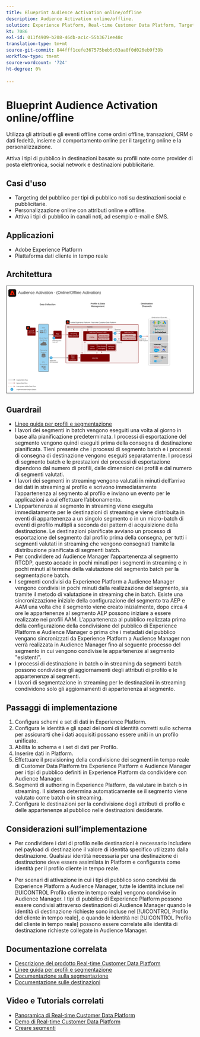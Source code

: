 ```yaml
---
title: Blueprint Audience Activation online/offline
description: Audience Activation online/offline.
solution: Experience Platform, Real-time Customer Data Platform, Target, Audience Manager, Analytics, Experience Cloud Services, Data Collection
kt: 7086
exl-id: 011f4909-b208-46db-ac1c-55b3671ee48c
translation-type: tm+mt
source-git-commit: 844fff1cefe367575beb5c03aa0f0d026eb9f39b
workflow-type: tm+mt
source-wordcount: '724'
ht-degree: 0%

---
```


# Blueprint Audience Activation online/offline

Utilizza gli attributi e gli eventi offline come ordini offline, transazioni, CRM o dati fedeltà, insieme al comportamento online per il targeting online e la personalizzazione.

Attiva i tipi di pubblico in destinazioni basate su profili note come provider di posta elettronica, social network e destinazioni pubblicitarie.

## Casi d&#39;uso

* Targeting del pubblico per tipi di pubblico noti su destinazioni social e pubblicitarie.
* Personalizzazione online con attributi online e offline.
* Attiva i tipi di pubblico in canali noti, ad esempio e-mail e SMS.

## Applicazioni

* Adobe Experience Platform
* Piattaforma dati cliente in tempo reale

## Architettura

<img src="assets/onoff.svg" alt="Architettura di riferimento per lo scenario di Audience Activation online/offline" style="border:1px solid #4a4a4a" />

## Guardrail

* [Linee guida per profili e segmentazione](https://experienceleague.adobe.com/docs/experience-platform/profile/guardrails.html?lang=en)
* I lavori dei segmenti in batch vengono eseguiti una volta al giorno in base alla pianificazione predeterminata. I processi di esportazione del segmento vengono quindi eseguiti prima della consegna di destinazione pianificata. Tieni presente che i processi di segmento batch e i processi di consegna di destinazione vengono eseguiti separatamente. I processi di segmento batch e le prestazioni dei processi di esportazione dipendono dal numero di profili, dalle dimensioni dei profili e dal numero di segmenti valutati.
* I lavori dei segmenti in streaming vengono valutati in minuti dell’arrivo dei dati in streaming al profilo e scrivono immediatamente l’appartenenza al segmento al profilo e inviano un evento per le applicazioni a cui effettuare l’abbonamento.
* L’appartenenza al segmento in streaming viene eseguita immediatamente per le destinazioni di streaming e viene distribuita in eventi di appartenenza a un singolo segmento o in un micro-batch di eventi di profilo multipli a seconda dei pattern di acquisizione della destinazione. Le destinazioni pianificate avviano un processo di esportazione del segmento dal profilo prima della consegna, per tutti i segmenti valutati in streaming che vengono consegnati tramite la distribuzione pianificata di segmenti batch.
* Per condividere ad Audience Manager l’appartenenza al segmento RTCDP, questo accade in pochi minuti per i segmenti in streaming e in pochi minuti al termine della valutazione del segmento batch per la segmentazione batch.
* I segmenti condivisi da Experience Platform a Audience Manager vengono condivisi in pochi minuti dalla realizzazione del segmento, sia tramite il metodo di valutazione in streaming che in batch. Esiste una sincronizzazione iniziale della configurazione del segmento tra AEP e AAM una volta che il segmento viene creato inizialmente, dopo circa 4 ore le appartenenze al segmento AEP possono iniziare a essere realizzate nei profili AAM. L’appartenenza al pubblico realizzata prima della configurazione della condivisione del pubblico di Experience Platform e Audience Manager o prima che i metadati del pubblico vengano sincronizzati da Experience Platform a Audience Manager non verrà realizzata in Audience Manager fino al seguente processo del segmento in cui vengono condivise le appartenenze al segmento &quot;esistenti&quot;.
* I processi di destinazione in batch o in streaming da segmenti batch possono condividere gli aggiornamenti degli attributi di profilo e le appartenenze ai segmenti.
* I lavori di segmentazione in streaming per le destinazioni in streaming condividono solo gli aggiornamenti di appartenenza al segmento.

## Passaggi di implementazione

1. Configura schemi e set di dati in Experience Platform.
1. Configura le identità e gli spazi dei nomi di identità corretti sullo schema per assicurarti che i dati acquisiti possano essere uniti in un profilo unificato.
1. Abilita lo schema e i set di dati per Profilo.
1. Inserire dati in Platform.
1. Effettuare il provisioning della condivisione dei segmenti in tempo reale di Customer Data Platform tra Experience Platform e Audience Manager per i tipi di pubblico definiti in Experience Platform da condividere con Audience Manager.
1. Segmenti di authoring in Experience Platform, da valutare in batch o in streaming. Il sistema determina automaticamente se il segmento viene valutato come batch o in streaming.
1. Configura le destinazioni per la condivisione degli attributi di profilo e delle appartenenze al pubblico nelle destinazioni desiderate.

## Considerazioni sull’implementazione

* Per condividere i dati di profilo nelle destinazioni è necessario includere nel payload di destinazione il valore di identità specifico utilizzato dalla destinazione. Qualsiasi identità necessaria per una destinazione di destinazione deve essere assimilata in Platform e configurata come identità per il profilo cliente in tempo reale.

* Per scenari di attivazione in cui i tipi di pubblico sono condivisi da Experience Platform a Audience Manager, tutte le identità incluse nel [!UICONTROL Profilo cliente in tempo reale] vengono condivise in Audience Manager. I tipi di pubblico di Experience Platform possono essere condivisi attraverso destinazioni di Audience Manager quando le identità di destinazione richieste sono incluse nel [!UICONTROL Profilo del cliente in tempo reale], o quando le identità nel [!UICONTROL Profilo del cliente in tempo reale] possono essere correlate alle identità di destinazione richieste collegate in Audience Manager.

## Documentazione correlata

* [Descrizione del prodotto Real-time Customer Data Platform](https://helpx.adobe.com/legal/product-descriptions/real-time-customer-data-platform.html)
* [Linee guida per profili e segmentazione](https://experienceleague.adobe.com/docs/experience-platform/profile/guardrails.html?lang=en)
* [Documentazione sulla segmentazione](https://experienceleague.adobe.com/docs/experience-platform/segmentation/api/streaming-segmentation.html)
* [Documentazione sulle destinazioni](https://experienceleague.adobe.com/docs/experience-platform/destinations/catalog/overview.html)

## Video e Tutorials correlati

* [Panoramica di Real-time Customer Data Platform](https://experienceleague.adobe.com/docs/platform-learn/tutorials/application-services/rtcdp/understanding-the-real-time-customer-data-platform.html)
* [Demo di Real-time Customer Data Platform](https://experienceleague.adobe.com/docs/platform-learn/tutorials/application-services/rtcdp/demo.html)
* [Creare segmenti](https://experienceleague.adobe.com/docs/platform-learn/tutorials/segments/create-segments.html)
